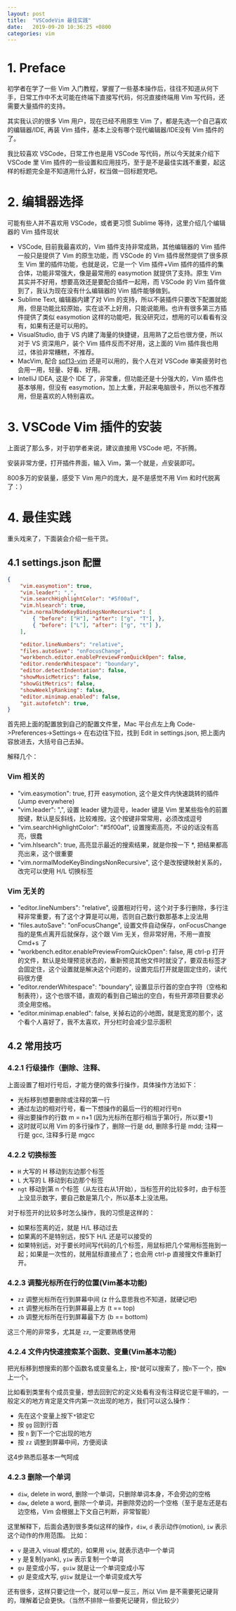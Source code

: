 ```yaml
---
layout: post
title:  "VSCodeVim 最佳实践"
date:   2019-09-20 10:36:25 +0800
categories: vim
---
```


# 1. Preface
初学者在学了一些 Vim 入门教程，掌握了一些基本操作后，往往不知道从何下手，日常工作中不太可能在终端下直接写代码，何况直接终端用 Vim 写代码，还需要大量插件的支持。

其实我认识的很多 Vim 用户，现在已经不用原生 Vim 了，都是先选一个自己喜欢的编辑器/IDE, 再装 Vim 插件，基本上没有哪个现代编辑器/IDE没有 Vim 插件的了。

我比较喜欢 VSCode，日常工作也是用 VSCode 写代码，所以今天就来介绍下 VSCode 里 Vim 插件的一些设置和应用技巧，至于是不是最佳实践不重要，起这样的标题完全是不知道用什么好，权当做一回标题党吧。

# 2. 编辑器选择
可能有些人并不喜欢用 VSCode，或者更习惯 Sublime 等待，这里介绍几个编辑器的 Vim 插件现状
* VSCode, 目前我最喜欢的，Vim 插件支持非常成熟，其他编辑器的 Vim 插件一般只是提供了 Vim 的原生功能，而 VSCode 的 Vim 插件居然提供了很多原生 Vim 里的插件功能，也就是说，它是一个 Vim 插件+Vim 插件的插件的集合体，功能非常强大，像是最常用的 easymotion 就提供了支持。原生 Vim 其实并不好用，想要高效还是要配合插件一起用，而 VSCode 的 Vim 插件做到了，我认为现在没有什么编辑器的 Vim 插件能够做到。
* Sublime Text, 编辑器内建了对 Vim 的支持，所以不装插件只要改下配置就能用，但是功能比较原始，实在谈不上好用，只能说能用。也许有很多第三方插件提供了类似 easymotion 这样的功能吧，我没研究过，想用的可以看看有没有，如果有还是可以用的。
* VisualStudio, 由于 VS 内建了海量的快捷键，且用熟了之后也很方便，所以对于 VS 资深用户，装个 Vim 插件反而不好用，这上面的 Vim 插件我也用过，体验非常糟糕，不推荐。
* MacVim, 配合 [spf13-vim](https://zhouyanlt.github.io/vim/2019/09/18/spf13-vim-frequently-used-hotkeys.html) 还是可以用的，我个人在对 VSCode 审美疲劳时也会用一用，轻量、好看、好用。
* IntelliJ IDEA, 这是个 IDE 了，非常重，但功能还是十分强大的，Vim 插件也基本够用，但没有 easymotion，加上太重，开起来电脑很卡，所以也不推荐用，但是喜欢的人特别喜欢。

# 3. VSCode Vim 插件的安装
上面说了那么多，对于初学者来说，建议直接用 VSCode 吧，不折腾。

安装非常方便，打开插件界面，输入 Vim，第一个就是，点安装即可。

800多万的安装量，感受下 Vim 用户的庞大，是不是感觉不用 Vim 和时代脱离了：）

# 4. 最佳实践
重头戏来了，下面装会介绍一些干货。

## 4.1 settings.json 配置
```json
{
    "vim.easymotion": true,
    "vim.leader": ",",
    "vim.searchHighlightColor": "#5f00af",
    "vim.hlsearch": true,
    "vim.normalModeKeyBindingsNonRecursive": [
        { "before": ["H"], "after": ["g", "T"], },
        { "before": ["L"], "after": ["g", "t"] },
    ],

    "editor.lineNumbers": "relative",
    "files.autoSave": "onFocusChange",
    "workbench.editor.enablePreviewFromQuickOpen": false,
    "editor.renderWhitespace": "boundary",
    "editor.detectIndentation": false,
    "showMusicMetrics": false,
    "showGitMetrics": false,
    "showWeeklyRanking": false,
    "editor.minimap.enabled": false,
    "git.autofetch": true,
}
```
首先把上面的配置放到自己的配置文件里，Mac 平台点左上角 Code->Preferences->Settings-> 在右边往下拉，找到 Edit in settings.json, 把上面内容放进去，大括号自己去掉。

解释几个：
### Vim 相关的
* "vim.easymotion": true, 打开 easymotion, 这个是文件内快速跳转的插件(Jump everywhere)
* "vim.leader": ",", 设置 leader 键为逗号，leader 键是 Vim 里某些指令的前置按键，默认是反斜线，比较难按。这个按键非常常用，必须改成逗号
* "vim.searchHighlightColor": "#5f00af", 设置搜索高亮，不设的话没有高亮，很蠢
* "vim.hlsearch": true, 高亮显示最近的搜索结果，就是你按一下 *, 把结果都高亮出来，这个很重要
* "vim.normalModeKeyBindingsNonRecursive", 这个是改按键映射关系的，改完可以使用 H/L 切换标签
### Vim 无关的
* "editor.lineNumbers": "relative", 设置相对行号，这个对于多行删除，多行注释非常重要，有了这个才算是可以用，否则自己数行数那基本上没法用
* "files.autoSave": "onFocusChange", 设置文件自动保存，onFocusChange 指的是焦点离开后就保存，这个跟 Vim 无关，但非常好用，不用一直按 Cmd+s 了
* "workbench.editor.enablePreviewFromQuickOpen": false, 用 ctrl-p 打开的文件，默认是处理预览状态的，重新预览其他文件时就没了，要双击标签才会固定住，这个设置就是解决这个问题的，设置完后打开就是固定住的，读代码很方便
* "editor.renderWhitespace": "boundary", 设置显示行首的空白字符（空格和制表符），这个也很不错，直观的看到自己输出的空白，有些开源项目要求必须全用空格。
* "editor.minimap.enabled": false, 关掉右边的小地图，就是宽宽的那个，这个看个人喜好了，我不太喜欢，开分栏时会减少显示面积

## 4.2 常用技巧
### 4.2.1 行级操作（删除、注释、
上面设置了相对行号后，才能方便的做多行操作，具体操作方法如下：  
* 光标移到想要删除或注释的第一行
* 通过左边的相对行号，看一下想操作的最后一行的相对行号n
* 得出要操作的行数 m = n+1 (因为光标所在那行相当于第0行，所以要+1)
* 这时就可以用 Vim 的多行操作了，删除一行是 dd, 删除多行是 mdd; 注释一行是 gcc, 注释多行是 mgcc

### 4.2.2 切换标签
* `H` 大写的 H 移动到左边那个标签
* `L` 大写的 L 移动到右边那个标签
* `ngt` 移动到第 n 个标签（从左往右从1开始），当标签开的比较多时，由于标签上没显示数字，要自己数是第几个，所以基本上没法用。

对于标签开的比较多时怎么操作，我的习惯是这样的：
* 如果标签离的近，就是 H/L 移动过去
* 如果离的不是特别远，按5下 H/L 还是可以接受的
* 如果特别远，对于要长时间写代码的几个标签，用鼠标把几个常用标签拖到一起；如果是一次性的，就用鼠标直接点了；也会用 ctrl-p 直接搜文件重新打开。

### 4.2.3 调整光标所在行的位置(Vim基本功能)
* `zz` 调整光标所在行到屏幕中间 (z 什么意思我也不知道，就硬记吧)
* `zt` 调整光标所在行到屏幕最上方 (t == top)
* `zb` 调整光标所在行到屏幕最下方 (b == bottom)

这三个用的非常多，尤其是 `zz`, 一定要熟练使用

### 4.2.4 文件内快速搜索某个函数、变量(Vim基本功能)
把光标移到想搜索的那个函数名或变量名上，按`*`就可以搜索了，按`n`下一个，按`N`上一个。

比如看到类里有个成员变量，想去回到它的定义处看有没有注释说它是干嘛的，一般定义的地方肯定是文件内第一次出现的地方，我们可以这么操作：
* 先在这个变量上按下`*`锁定它
* 按 `gg` 回到行首
* 按 `n` 到下一个它出现的地方
* 按 `zz` 调整到屏幕中间，方便阅读

这4步熟悉后基本一气呵成

### 4.2.3 删除一个单词
* `diw`, delete in word, 删除一个单词，只删除单词本身，不会旁边的空格
* `daw`, delete a word, 删除一个单词，并删除旁边的一个空格（至于是左还是右边空格，Vim 会根据上下文自己判断，非常智能）

这里解释下，后面会遇到很多类似这样的操作，`diw`, `d` 表示动作(motion), `iw` 表示这个动作的作用范围。
比如：
* `v` 是进入 visual 模式的，如果用 `viw`, 就表示选中一个单词
* `y` 是复制(yank), `yiw` 表示复制一个单词
* `gu` 是变成小写，`guiw` 就是让一个单词变成小写
* `gU` 是变成大写, `gUiw` 就是让一个单词变成大写

还有很多，这样只要记住一个，就可以举一反三，所以 Vim 是不需要死记硬背的，理解着记会更快。（当然不排除一些要死记硬背，但比较少）


